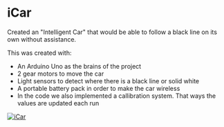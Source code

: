 # iCar

Created an "Intelligent Car" that would be able to follow a black line on its own without assistance.

This was created with:
* An Arduino Uno as the brains of the project
* 2 gear motors to move the car
* Light sensors to detect where there is a black line or solid white
* A portable battery pack in order to make the car wireless
* In the code we also implemented a callibration system. That ways the values are updated each run

[![iCar](https://i9.ytimg.com/vi/nfjTbcXM4Cs/mqdefault.jpg?time=1578896308109&sqp=COSV8PAF&rs=AOn4CLAzRMK_9mJpYHoRPYUDJdUD3i61Pg&retry=2)](https://youtu.be/nfjTbcXM4Cs)
